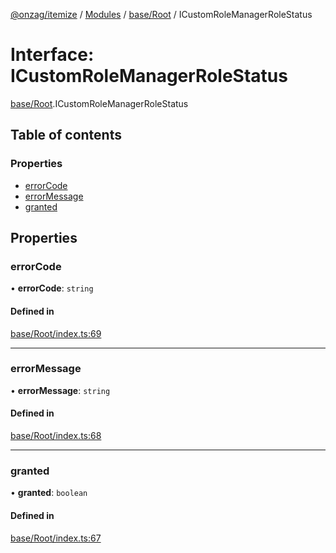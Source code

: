 [@onzag/itemize](../README.md) / [Modules](../modules.md) / [base/Root](../modules/base_Root.md) / ICustomRoleManagerRoleStatus

# Interface: ICustomRoleManagerRoleStatus

[base/Root](../modules/base_Root.md).ICustomRoleManagerRoleStatus

## Table of contents

### Properties

- [errorCode](base_Root.ICustomRoleManagerRoleStatus.md#errorcode)
- [errorMessage](base_Root.ICustomRoleManagerRoleStatus.md#errormessage)
- [granted](base_Root.ICustomRoleManagerRoleStatus.md#granted)

## Properties

### errorCode

• **errorCode**: `string`

#### Defined in

[base/Root/index.ts:69](https://github.com/onzag/itemize/blob/73e0c39e/base/Root/index.ts#L69)

___

### errorMessage

• **errorMessage**: `string`

#### Defined in

[base/Root/index.ts:68](https://github.com/onzag/itemize/blob/73e0c39e/base/Root/index.ts#L68)

___

### granted

• **granted**: `boolean`

#### Defined in

[base/Root/index.ts:67](https://github.com/onzag/itemize/blob/73e0c39e/base/Root/index.ts#L67)

